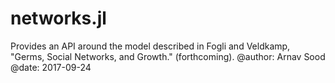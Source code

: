 # networks.jl

Provides an API around the model described in Fogli and Veldkamp, "Germs, Social Networks, and Growth." (forthcoming).
@author: Arnav Sood
@date: 2017-09-24



